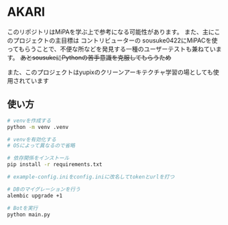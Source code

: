# AKARI

このリポジトリはMiPAを学ぶ上で参考になる可能性があります。
また、主にこのプロジェクトの主目標は コントリビューターの sousuke0422にMiPACを使ってもらうことで、不便な所などを発見する一種のユーザーテストも兼ねています。
~~あとsousukeにPythonの苦手意識を克服してもらうため~~

また、このプロジェクトはyupixのクリーンアーキテクチャ学習の場としても使用されています

## 使い方


```bash
# venvを作成する
python -m venv .venv

# venvを有効化する
# OSによって異なるので省略

# 依存関係をインストール
pip install -r requirements.txt

# example-config.iniをconfig.iniに改名してtokenとurlを打つ

# DBのマイグレーションを行う
alembic upgrade +1

# Botを実行
python main.py
```